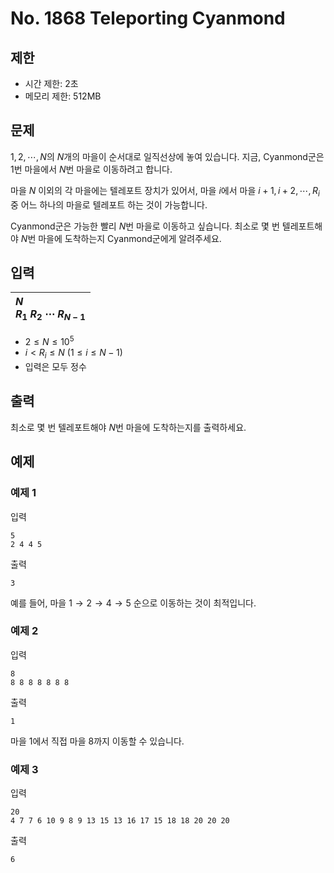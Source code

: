 # No. 1868 Teleporting Cyanmond

## 제한

- 시간 제한: 2초
- 메모리 제한: 512MB

## 문제

$1, 2, \cdots, N$의 $N$개의 마을이 순서대로 일직선상에 놓여 있습니다. 지금, Cyanmond군은 $1$번 마을에서 $N$번 마을로 이동하려고 합니다.

마을 $N$ 이외의 각 마을에는 텔레포트 장치가 있어서, 마을 $i$에서 마을 $i+1, i+2, \cdots, R_i$중 어느 하나의 마을로 텔레포트 하는 것이 가능합니다.

Cyanmond군은 가능한 빨리 $N$번 마을로 이동하고 싶습니다. 최소로 몇 번 텔레포트해야 $N$번 마을에 도착하는지 Cyanmond군에게 알려주세요.

## 입력

| $N$<br>$R_1$ $R_2$ $\cdots$ $R_{N-1}$ |
| :------------------------------------- |


- $2 \le N \le 10^5$
- $i < R_i \le N$ $(1 \le i \le N-1)$
- 입력은 모두 정수

## 출력

최소로 몇 번 텔레포트해야 $N$번 마을에 도착하는지를 출력하세요.

## 예제

### 예제 1

입력

```
5
2 4 4 5
```

출력

```
3
```

예를 들어, 마을 $1 \rightarrow 2 \rightarrow 4 \rightarrow 5$ 순으로 이동하는 것이 최적입니다.

### 예제 2

입력

```
8
8 8 8 8 8 8 8
```

출력

```
1
```

마을 $1$에서 직접 마을 $8$까지 이동할 수 있습니다.

### 예제 3

입력

```
20
4 7 7 6 10 9 8 9 13 15 13 16 17 15 18 18 20 20 20
```

출력

```
6
```
